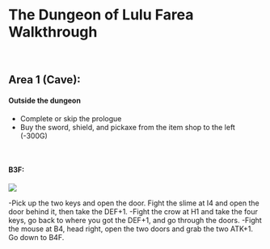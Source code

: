 # The Dungeon of Lulu Farea Walkthrough

<br>

## Area 1 (Cave):

#### Outside the dungeon
- Complete or skip the prologue
- Buy the sword, shield, and pickaxe from the item shop to the left (-300G)

<br>

#### B3F:
![](https://i.imgur.com/qxrnuBL.png)

-Pick up the two keys and open the door. Fight the slime at I4 and open the door behind it, then take the DEF+1.
-Fight the crow at H1 and take the four keys, go back to where you got the DEF+1, and go through the doors.
-Fight the mouse at B4, head right, open the two doors and grab the two ATK+1. Go down to B4F.

<br>
